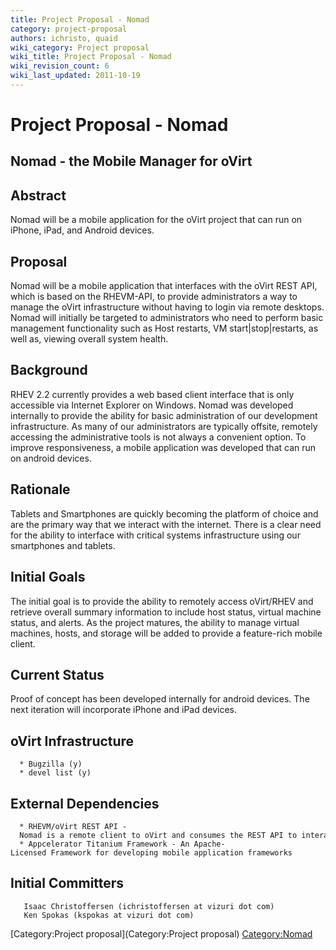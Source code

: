 ```yaml
---
title: Project Proposal - Nomad
category: project-proposal
authors: ichristo, quaid
wiki_category: Project proposal
wiki_title: Project Proposal - Nomad
wiki_revision_count: 6
wiki_last_updated: 2011-10-19
---
```


# Project Proposal - Nomad

## Nomad - the Mobile Manager for oVirt

## Abstract

Nomad will be a mobile application for the oVirt project that can run on iPhone, iPad, and Android devices.

## Proposal

Nomad will be a mobile application that interfaces with the oVirt REST API, which is based on the RHEVM-API, to provide administrators a way to manage the oVirt infrastructure without having to login via remote desktops. Nomad will initially be targeted to administrators who need to perform basic management functionality such as Host restarts, VM start|stop|restarts, as well as, viewing overall system health.

## Background

RHEV 2.2 currently provides a web based client interface that is only accessible via Internet Explorer on Windows. Nomad was developed internally to provide the ability for basic administration of our development infrastructure. As many of our administrators are typically offsite, remotely accessing the administrative tools is not always a convenient option. To improve responsiveness, a mobile application was developed that can run on android devices.

## Rationale

Tablets and Smartphones are quickly becoming the platform of choice and are the primary way that we interact with the internet. There is a clear need for the ability to interface with critical systems infrastructure using our smartphones and tablets.

## Initial Goals

The initial goal is to provide the ability to remotely access oVirt/RHEV and retrieve overall summary information to include host status, virtual machine status, and alerts. As the project matures, the ability to manage virtual machines, hosts, and storage will be added to provide a feature-rich mobile client.

## Current Status

Proof of concept has been developed internally for android devices. The next iteration will incorporate iPhone and iPad devices.

## oVirt Infrastructure

      * Bugzilla (y)
      * devel list (y)

## External Dependencies

      * RHEVM/oVirt REST API -  Nomad is a remote client to oVirt and consumes the REST API to interact with the core engine.
      * Appcelerator Titanium Framework - An Apache-Licensed Framework for developing mobile application frameworks

## Initial Committers

       Isaac Christoffersen (ichristoffersen at vizuri dot com)
       Ken Spokas (kspokas at vizuri dot com)

[Category:Project proposal](Category:Project proposal) <Category:Nomad>
